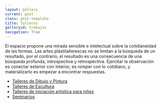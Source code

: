 ```yaml
---
layout: gallery
current: post
class: post-template
title: Talleres
galleryid: trabajos
navigation: True
---
```



El espacio propone una mirada sensible e intelectual sobre la cotidianeidad de las formas. Las artes plástitallerescas no se limitan a la búsqueda de un resultado, por el contrario, el resultado es una consecuencia de una búsqueda profunda, introspectiva y retrospectiva. Ejercitar la observación es conectar exterior con interior, es romper con lo cotidiano, y materializarlo es empezar a encontrar respuestas.


- [Talleres de Dibujo y Pintura]({{site.baseurl}}/talleres-dibujo-y-pintura)
- [Talleres de Escultura]({{site.baseurl}}/talleres-escultura)
- [Talleres de iniciación artística para niñes]({{site.baseurl}})
- [Seminarios]({{site.baseurl}})
